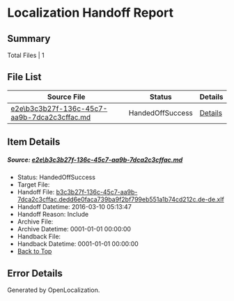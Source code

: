 # <a name='report-top'></a> Localization Handoff Report

## Summary
 Total Files | 1

## File List
 Source File | Status | Details 
 ----------- | ------ | ------- 
 [e2e\b3c3b27f-136c-45c7-aa9b-7dca2c3cffac.md](https://github.com/OpenLocalizationTest/oltest/blob/bccd8b2ee32f95aa5c65014596f757b8c6ff04ff/e2e/b3c3b27f-136c-45c7-aa9b-7dca2c3cffac.md) | HandedOffSuccess | [Details](#a0ce90ad851c481d400795cdda88bf07cab1c3911)

## Item Details
##### <a name='a0ce90ad851c481d400795cdda88bf07cab1c3911'></a> Source: [e2e\b3c3b27f-136c-45c7-aa9b-7dca2c3cffac.md](https://github.com/OpenLocalizationTest/oltest/blob/bccd8b2ee32f95aa5c65014596f757b8c6ff04ff/e2e/b3c3b27f-136c-45c7-aa9b-7dca2c3cffac.md)
* Status: HandedOffSuccess
* Target File: 
* Handoff File: [b3c3b27f-136c-45c7-aa9b-7dca2c3cffac.dedd6e0faca739ba9f2bf799eb551a1b74cd212c.de-de.xlf](https://github.com/OpenLocalizationTestOrg/olhandoff/blob/2845952d390681ad7c21ffa61b94cd7eba78344e/ol-handoff/OpenLocalizationTestOrg/oltest.de-de/xinjiang/ht/b3c3b27f-136c-45c7-aa9b-7dca2c3cffac.dedd6e0faca739ba9f2bf799eb551a1b74cd212c.de-de.xlf)
* Handoff Datetime: 2016-03-10 05:13:47
* Handoff Reason: Include
* Archive File: 
* Archive Datetime: 0001-01-01 00:00:00
* Handback File: 
* Handback Datetime: 0001-01-01 00:00:00
* [Back to Top](#report-top)


## Error Details

Generated by OpenLocalization.
